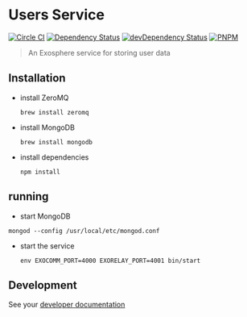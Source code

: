 # Users Service

[![Circle CI](https://circleci.com/gh/Originate/exosphere-users-service.svg?style=shield&circle-token=b8da91b53c5b269eeb2460e344f521461ffe9895)](https://circleci.com/gh/Originate/exosphere-users-service)
[![Dependency Status](https://david-dm.org/originate/exosphere-users-service.svg)](https://david-dm.org/originate/exosphere-users-service)
[![devDependency Status](https://david-dm.org/originate/exosphere-users-service/dev-status.svg)](https://david-dm.org/originate/exosphere-users-service#info=devDependencies)
[![PNPM](https://img.shields.io/badge/pnpm-compatible-brightgreen.svg)](https://github.com/rstacruz/pnpm)


> An Exosphere service for storing user data




## Installation

* install ZeroMQ

  ```
  brew install zeromq
  ```

* install MongoDB

  ```
  brew install mongodb
  ```

* install dependencies

  ```
  npm install
  ```


## running

* start MongoDB

 ```
 mongod --config /usr/local/etc/mongod.conf
 ```

* start the service

  ```
  env EXOCOMM_PORT=4000 EXORELAY_PORT=4001 bin/start
  ```


## Development

See your [developer documentation](CONTRIBUTING.md)
